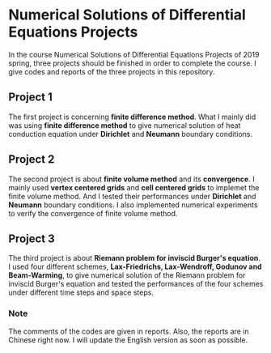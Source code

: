 # Numerical Solutions of Differential Equations Projects

In the course Numerical Solutions of Differential Equations Projects of 2019 spring, three projects
should be finished in order to complete the course. I give codes and reports of the three projects 
in this repository.


## Project 1
The first project is concerning **finite difference method**.
What I mainly did was using **finite difference method** to give numerical solution of heat conduction equation under 
**Dirichlet** and **Neumann** boundary conditions.

## Project 2
The second project is about **finite volume method** and its **convergence**.
I mainly used **vertex centered grids** and **cell centered grids** to implemet the finite volume method. And I 
tested their performances  under **Dirichlet** and **Neumann** boundary conditions.
I also implemented numerical experiments to verify the convergence of finite volume method.

## Project 3
The third project is about **Riemann problem for inviscid Burger's equation**.
I used four different schemes, **Lax-Friedrichs, Lax-Wendroff, Godunov and Beam-Warming**,
to give numerical solution of the Riemann problem for inviscid Burger's equation and tested the 
performances of the four schemes under different time steps and space steps.

### Note
The comments of the codes are given in reports. Also,
the reports are in Chinese right now. I will update the English version as soon as possible.


